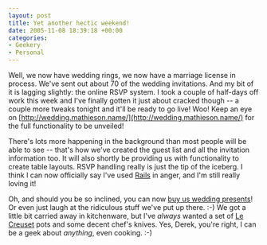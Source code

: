 ```yaml
---
layout: post
title: Yet another hectic weekend!
date: 2005-11-08 18:39:18 +00:00
categories:
- Geekery
- Personal
---
```

Well, we now have wedding rings, we now have a marriage license in process.  We've sent out about 70 of the wedding invitations.  And my bit of it is lagging slightly: the online RSVP system.  I took a couple of half-days off work this week and I've finally gotten it just about cracked though -- a couple more tweaks tonight and it'll be ready to go live!  Woo!  Keep an eye on [http://wedding.mathieson.name/](http://wedding.mathieson.name/) for the full functionality to be unveiled!

There's lots more happening in the background than most people will be able to see -- that's how we've created the guest list and all the invitation information too.  It will also shortly be providing us with functionality to create table layouts.  RSVP handling really is just the tip of the iceberg.  I think I can now officially say I've used [Rails](http://rubyonrails.com/) in anger, and I'm still really loving it!

Oh, and should you be so inclined, you can now [buy us wedding presents](https://www.johnlewisgiftlist.com/giftint/guestpassword?giftlistnum=155724)!  Or even just laugh at the ridiculous stuff we've put up there. :-)  We got a little bit carried away in kitchenware, but I've <em>always</em> wanted a set of [Le Creuset](http://www.lecreuset.co.uk/) pots and some decent chef's knives.  Yes, Derek, you're right, I can be a geek about <em>anything</em>, even cooking. :-)
